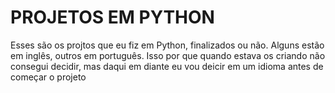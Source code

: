 # PROJETOS EM PYTHON

Esses são os projtos que eu fiz em Python, finalizados ou não. Alguns estão em inglês, outros em português. Isso por que quando estava os criando não consegui decidir, mas daqui em diante eu vou deicir em um idioma antes de começar o projeto
